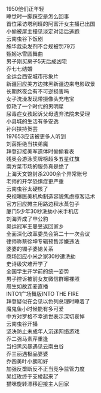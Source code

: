 1950他们正年轻  
睡觉时一脚踩空是怎么回事  
首位采访塔利班的阿富汗女主播已出国  
小偷被屋主撞见淡定对话后逃跑  
云南虫谷下饭剧  
施华蔻染发剂不合规被罚79万  
甄姬冰雪圆舞曲  
男子刚买房子5天后成凶宅  
乔七七结婚  
全运会西安城市形象片  
新疆回应美方边抹黑新疆边来电影取景  
长期熬夜会有不可逆损害吗  
女子洗澡发现带摄像头充电宝  
惊艳了一个时代的男明星  
尿毒症女孩起诉父母遗弃法院未受理  
小县城的生活有多安逸  
孙兴挟持贺芸  
197653应该被更多人听到  
刘茵拒绝当扶弟魔  
拜登迎接美军遗体时偷偷看表  
残奥会游泳奖牌榜超多五星红旗  
南方菜市场的服务真是绝了  
上海天文馆封杀2000余个异常账号  
老师的开学恐惧症更严重  
云南虫谷太硬核了  
央视曝医美机构制造容貌焦虑揽客话术  
官方回应摊主用路边积水蒸包子  
厦门5少年30秒洗劫小米手机店  
刘海弄成了申公豹  
奥运冠军王曼昱返回家乡  
全面深化改革委员会第二十一次会议  
律师称蔡徐坤专辑预售涉嫌违法  
婆婆的镯子婆媳关系  
商场回应小米之家30秒遭洗劫  
史诗级灾难开学了  
全国学生开学前的统一姿势  
男子控诉被前女友微信群曝裸照  
周生如故连麦直播  
INTO1广场舞版INTO THE FIRE  
拜登疑似在会见以色列总理时睡着了  
魔鬼鱼小时候能有多可爱  
中方对罗格不幸逝世表示深切哀悼  
云南虫谷开播  
坚决防止未成年人沉迷网络游戏  
乔二强马素芹重逢  
当扫黑风暴遇见云南虫谷  
乔三丽遇极品婆婆  
乔四美叶小朗和好  
加强反垄断反不正当竞争监管力度  
吴红玫终于支棱起来了  
猫咪旋转漂移迎接主人回家  
